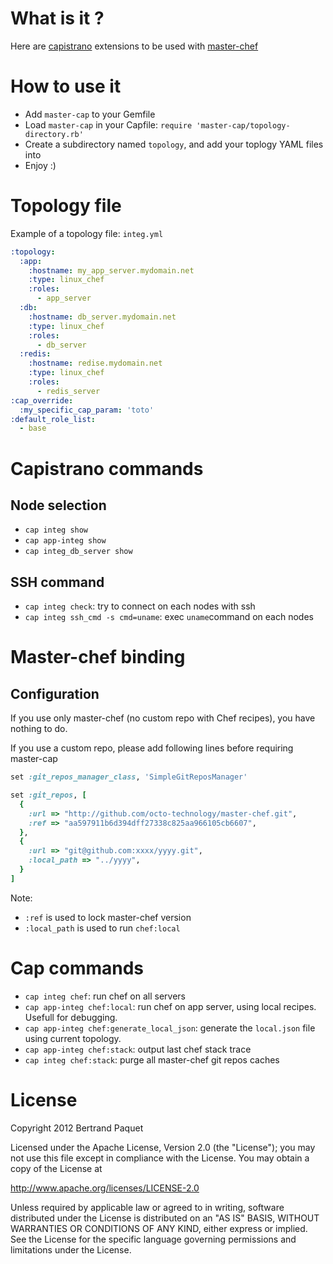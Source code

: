 # What is it ?

Here are [capistrano](https://github.com/capistrano/capistrano/wiki) extensions to be used with [master-chef](https://github.com/octo-technology/master-chef)

# How to use it

* Add ``master-cap`` to your Gemfile
* Load ``master-cap`` in your Capfile: ``require 'master-cap/topology-directory.rb'``
* Create a subdirectory named ``topology``, and add your toplogy YAML files into
* Enjoy :)

# Topology file

Example of a topology file: ``integ.yml``

```yml
:topology:
  :app:
    :hostname: my_app_server.mydomain.net
    :type: linux_chef
    :roles:
      - app_server
  :db:
    :hostname: db_server.mydomain.net
    :type: linux_chef
    :roles:
      - db_server
  :redis:
    :hostname: redise.mydomain.net
    :type: linux_chef
    :roles:
      - redis_server
:cap_override:
  :my_specific_cap_param: 'toto'
:default_role_list:
  - base
```

# Capistrano commands

## Node selection

* ``cap integ show``
* ``cap app-integ show``
* ``cap integ_db_server show``

## SSH command

* ``cap integ check``: try to connect on each nodes with ssh
* ``cap integ ssh_cmd -s cmd=uname``: exec ``uname``command on each nodes

# Master-chef binding

## Configuration

If you use only master-chef (no custom repo with Chef recipes), you have nothing to do.

If you use a custom repo, please add following lines before requiring master-cap

```ruby
set :git_repos_manager_class, 'SimpleGitReposManager'

set :git_repos, [
  {
    :url => "http://github.com/octo-technology/master-chef.git",
    :ref => "aa597911b6d394dff27338c825aa966105cb6607",
  },
  {
    :url => "git@github.com:xxxx/yyyy.git",
    :local_path => "../yyyy",
  }
]
```

Note:
* ``:ref`` is used to lock master-chef version
* ``:local_path`` is used to run ``chef:local``

# Cap commands

* ``cap integ chef``: run chef on all servers
* ``cap app-integ chef:local``: run chef on app server, using local recipes. Usefull for debugging.
* ``cap app-integ chef:generate_local_json``: generate the ``local.json`` file using current topology.
* ``cap app-integ chef:stack``: output last chef stack trace
* ``cap integ chef:stack``: purge all master-chef git repos caches

# License

Copyright 2012 Bertrand Paquet

Licensed under the Apache License, Version 2.0 (the "License");
you may not use this file except in compliance with the License.
You may obtain a copy of the License at

http://www.apache.org/licenses/LICENSE-2.0

Unless required by applicable law or agreed to in writing, software
distributed under the License is distributed on an "AS IS" BASIS,
WITHOUT WARRANTIES OR CONDITIONS OF ANY KIND, either express or implied.
See the License for the specific language governing permissions and
limitations under the License.